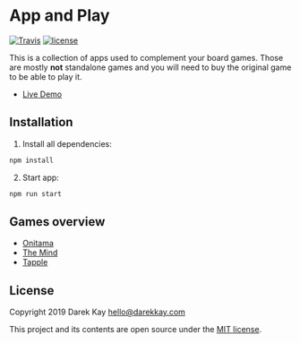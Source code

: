 # App and Play

[![Travis](https://img.shields.io/travis/com/darekkay/app-and-play.svg?style=flat-square)](https://travis-ci.com/darekkay/app-and-play) [![license](https://img.shields.io/github/license/darekkay/app-and-play.svg?style=flat-square)](https://github.com/darekkay/app-and-play/blob/master/LICENSE)

This is a collection of apps used to complement your board games. Those are mostly **not** standalone games and you will need to buy the original game to be able to play it.

- [Live Demo](https://darekkay.com/app-and-play/#/)

## Installation

1. Install all dependencies:

```bash
npm install
```

2. Start app:

```bash
npm run start
```

## Games overview

- [Onitama](https://boardgamegeek.com/boardgame/160477/onitama)
- [The Mind](https://boardgamegeek.com/boardgame/244992/mind)
- [Tapple](https://boardgamegeek.com/boardgame/129556/tapple)

## License

Copyright 2019 Darek Kay <hello@darekkay.com>  

This project and its contents are open source under the [MIT license](LICENSE).
